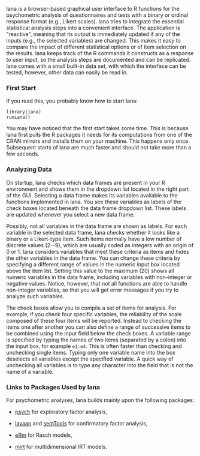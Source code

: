Iana is a browser-based graphical user interface to R functions for the psychometric analysis of questionnaires and tests with a binary or ordinal response format (e.g., Likert scales). Iana tries to integrate the essential statistical analysis steps into a convenient interface. The application is "reactive", meaning that its output is immediately updated if any of the inputs (e.g., the selected variables) are changed. This makes it easy to compare the impact of different statistical options or of item selection on the results. Iana keeps track of the R commands it constructs as a response to user input, so the analysis steps are documented and can be replicated. Iana comes with a small built-in data set, with which the interface can be tested, however, other data can easily be read in.

### First Start

If you read this, you probably know how to start Iana:

    library(iana)
    runiana()

You may have noticed that the first start takes some time. This is because Iana first pulls the R packages it needs for its computations from one of the CRAN mirrors and installs them on your machine. This happens only once. Subsequent starts of Iana are much faster and should not take more than a few seconds.

### Analyzing Data

On startup, Iana checks which data frames are present in your R environment and shows them in the dropdown list located in the right part of the GUI. Selecting a data frame makes its variables available to the functions implemented in Iana. You see these variables as labels of the check boxes located beneath the data frame dropdown list. These labels are updated whenever you select a new data frame. 

Possibly, not all variables in the data frame are shown as labels. For each variable in the selected data frame, Iana checks whether it looks like a binary or a Likert-type item. Such items normally have a low number of discrete values (2--9), which are usually coded as integers with an origin of 0 or 1. Iana considers variables that meet these criteria as items and hides the other variables in the data frame. You can change these criteria by specifying a different range of values in the numeric input box located above the item list. Setting this value to the maximum (20) shows all numeric variables in the data frame, including variables with non-integer or negative values. Notice, however, that not all functions are able to handle non-integer variables, so that you will get error messages if you try to analyze such variables.

The check boxes allow you to compile a set of items for analysis. For example, if you check four specific variables, the reliability of the scale composed of these four items will be reported. Instead to checking the items one after another you can also define a range of successive items to be combined using the input field below the check boxes. A variable range is specified by typing the names of two items (separated by a colon) into the input box, for example `e1:e4`. This is often faster than checking and unchecking single items. Typing only one variable name into the box deselects all variables except the specified variable. A quick way of unchecking all variables is to type any character into the field that is not the name of a variable.

### Links to Packages Used by Iana

For psychometric analyses, Iana builds mainly upon the following packages:

* [psych](http://CRAN.R-project.org/package=psych) for exploratory factor analysis,

* [lavaan](http://CRAN.R-project.org/package=lavaan) and [semTools](http://CRAN.R-project.org/package=semTools) for confirmatory factor analysis,

* [eRm](http://CRAN.R-project.org/package=eRm) for Rasch models,

* [mirt](http://CRAN.R-project.org/package=mirt) for multidimensional IRT models.

